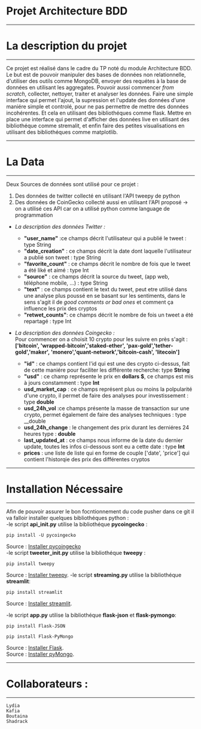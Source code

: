 # Projet Architecture BDD
---------------------------------------------------------------
# La description du projet
---------------------------------------------------------------
Ce projet est réalisé dans le cadre du TP noté du module Architecture BDD.
Le but est de pouvoir manipuler des bases de données non relationnelle, d'utiliser des outils comme MongoDB, envoyer des requétes à la base de données en utilisant les aggregates. Pouvoir aussi commencer _from scratch_, collecter, nettoyer, traiter et analyser les données.
Faire une simple interface qui permet l'ajout, la supression et l'update des données d'une maniére simple et controlé, pour ne pas permettre de mettre des données incohérentes. Et cela en utilisant des bibliothéques comme flask.
Mettre en place une interface qui permet d'afficher des données live en utilisant des bibliothéque comme stremalit, et enfin faire des petites visualisations en utilisant des bibliothéques comme matplotlib.

---------------------------------------------------------------
# La Data
---------------------------------------------------------------
Deux Sources de données sont utilisé pour ce projet : 
1. Des données de twitter collecté en utilisant l'API tweepy de python
2. Des données de CoinGecko collecté aussi en utilisant l'API proposé
-> on a utilisé ces API car on a utilisé python comme language de programmation
- _La description des données Twitter :_  
    - __"user_name"__ :ce champs décrit l'utilisateur qui a publié le tweet : type String
    - __"date_creation"__ : ce champs décrit la date dont laquelle l'utilisateur a publié son tweet : type String
    - __"favorite_count"__ : ce champs décrit le nombre de fois que le tweet a été liké et aimé : type Int
    - __"source"__ : ce champs décrit la source du tweet, (app web, téléphone mobile, ...) : type String
    - __"text"__ : ce champs contient le text du tweet, peut etre utilisé dans une analyse plus poussé en se basant sur les sentiments, dans le sens s'agit il de _good comments or bad ones_ et comment ça influence les prix des cryptos
    - __"retwet_counts"__: ce champs décrit le nombre de fois un tweet a été repartagé : type Int

- _La description des données Coingecko :_  
Pour commencer on a choisit 10 crypto pour les suivre en près s'agit :  
    __['bitcoin', 'wrapped-bitcoin','staked-ether', 'pax-gold','tether-gold','maker', 'monero','quant-network','bitcoin-cash', 'litecoin']__
    - __"id"__ : ce champs contient l'id qui est une des crypto ci-dessus, fait de cette maniére pour faciliter les différente recherche: type __String__
    - __"usd"__ : ce champ représente le prix en __dollars $__, ce champs est mis à jours constamment : type __Int__
    - __usd_market_cap__ : ce champs représent plus ou moins la polpularité d'une crypto, il permet de faire des analyses pour investissement : type __double__
    - __usd_24h_vol__ :ce champs présente la masse de transaction sur une crypto, permet également de faire des analyses techniques : type __double
    - __usd_24h_change__ : le changement des prix durant les derniéres 24 heures type : __double__
    - __last_updated_at__ : ce champs nous informe de la date du dernier update, toutes les infos ci-dessous sont eu a cette date : type __Int__
    - __prices__ : une liste de liste qui en forme de couple ['date', 'price'] qui contient l'historqie des prix des différentes cryptos
 
---------------------------------------------------------------
# Installation Nécessaire
---------------------------------------------------------------
Afin de pouvoir assurer le bon focntionnement du code pusher dans ce git il va falloir installer quelques bibliothéques python :  
-le script __api_init.py__ utilise la bibliothéque __pycoingecko__ :  
``` 
pip install -U pycoingecko
```  

Source : [Installer pycoingecko](https://pypi.org/project/pycoingecko/)   
-le script __tweeter_init.py__ utilise la bibliothéque __tweepy__ :  

``` 
pip install tweepy
```  
Source : [Installer tweepy](https://docs.tweepy.org/en/stable/install.html). 
-le script __streaming.py__ utilise la bibliothéque __streamlit__:  
```
pip install streamlit
```
Source : [Installer streamlit](https://docs.streamlit.io/library/get-started/installation). 
 
-le script __app.py__ utilise la bibliothéque __flask-json__ et __flask-pymongo__:  
```
pip install Flask-JSON

pip install Flask-PyMongo
```
Source : [Installer Flask](https://pypi.org/project/Flask-JSON/).   
Source : [Installer pyMongo](https://pypi.org/project/Flask-PyMongo/). 




---------------------------------------------------------------
# Collaborateurs : 
---------------------------------------------------------------
    Lydia 
    Kafia 
    Boutaina 
    Shadrack
